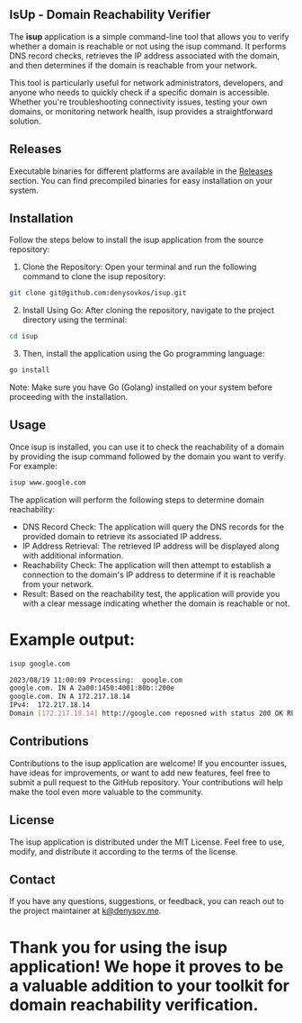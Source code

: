 ## IsUp - Domain Reachability Verifier

The **isup** application is a simple command-line tool that allows you to verify whether a domain is reachable or not using the isup command. It performs DNS record checks, retrieves the IP address associated with the domain, and then determines if the domain is reachable from your network.

This tool is particularly useful for network administrators, developers, and anyone who needs to quickly check if a specific domain is accessible. Whether you're troubleshooting connectivity issues, testing your own domains, or monitoring network health, isup provides a straightforward solution.

## Releases

Executable binaries for different platforms are available in the [Releases](https://github.com/denysovkos/isup/releases) section. You can find precompiled binaries for easy installation on your system.

## Installation

Follow the steps below to install the isup application from the source repository:

1. Clone the Repository: Open your terminal and run the following command to clone the isup repository:
```bash
git clone git@github.com:denysovkos/isup.git
```

2. Install Using Go: After cloning the repository, navigate to the project directory using the terminal:
```bash
cd isup
```

3. Then, install the application using the Go programming language:
```bash
go install
```

Note: Make sure you have Go (Golang) installed on your system before proceeding with the installation.

## Usage

Once isup is installed, you can use it to check the reachability of a domain by providing the isup command followed by the domain you want to verify. For example:
```bash
isup www.google.com
```

The application will perform the following steps to determine domain reachability:

* DNS Record Check: The application will query the DNS records for the provided domain to retrieve its associated IP address.
* IP Address Retrieval: The retrieved IP address will be displayed along with additional information.
* Reachability Check: The application will then attempt to establish a connection to the domain's IP address to determine if it is reachable from your network.
* Result: Based on the reachability test, the application will provide you with a clear message indicating whether the domain is reachable or not.

# Example output:
```bash
isup google.com

2023/08/19 11:00:09 Processing:  google.com
google.com. IN A 2a00:1450:4001:80b::200e
google.com. IN A 172.217.18.14
IPv4:  172.217.18.14
Domain [172.217.18.14] http://google.com reposned with status 200 OK REACHEBLE ✅
```

## Contributions

Contributions to the isup application are welcome! If you encounter issues, have ideas for improvements, or want to add new features, feel free to submit a pull request to the GitHub repository. Your contributions will help make the tool even more valuable to the community.

## License

The isup application is distributed under the MIT License. Feel free to use, modify, and distribute it according to the terms of the license.

## Contact

If you have any questions, suggestions, or feedback, you can reach out to the project maintainer at k@denysov.me.


# Thank you for using the isup application! We hope it proves to be a valuable addition to your toolkit for domain reachability verification.
